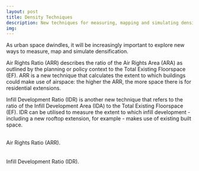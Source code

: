 ```yaml
---
layout: post
title: Density Techniques
description: New techniques for measuring, mapping and simulating density
img:
---
```


As urban space dwindles, it will be increasingly important to explore new ways to measure, map and simulate densification. 

Air Rights Ratio (ARR) describes the ratio of the Air Rights Area (ARA) as outlined by the planning or policy context to the Total Existing Floorspace (EF). ARR is a new technique that calculates the extent to which buildings could make use of airspace: the higher the ARR, the more space there is for residential extensions. 

Infill Development Ratio (IDR) is another new technique that refers to the ratio of the Infill Development Area (IDA) to the Total Existing Floorspace (EF). IDR can be utilised to measure the extent to which infill development - including a new rooftop extension, for example - makes use of existing built space.

<br>

<div class="col">
	<img class="col" src="{{ site.baseurl }}/img/formula_for_air_rights_ratio_arr.png" alt="" title=""/>
</div>

<div class="col three caption">
	Air Rights Ratio (ARR).
</div>

<br>
<br>

<div class="col">
	<img class="col" src="{{ site.baseurl }}/img/infill_development_ratio_idr_formula.png" alt="" title=""/>
</div>

<div class="col three caption">
	Infill Development Ratio (IDR).
</div>
